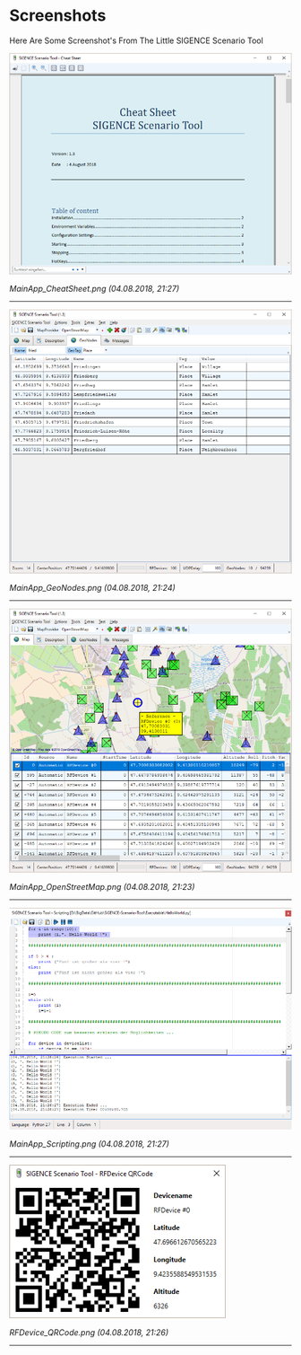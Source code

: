 # Screenshots

Here Are Some Screenshot's From The Little SIGENCE Scenario Tool

![Sorry, But Here Should Be A Screenshot To See](MainApp_CheatSheet.png)

*MainApp_CheatSheet.png (04.08.2018, 21:27)*
<hr/>

![Sorry, But Here Should Be A Screenshot To See](MainApp_GeoNodes.png)

*MainApp_GeoNodes.png (04.08.2018, 21:24)*
<hr/>

![Sorry, But Here Should Be A Screenshot To See](MainApp_OpenStreetMap.png)

*MainApp_OpenStreetMap.png (04.08.2018, 21:23)*
<hr/>

![Sorry, But Here Should Be A Screenshot To See](MainApp_Scripting.png)

*MainApp_Scripting.png (04.08.2018, 21:27)*
<hr/>

![Sorry, But Here Should Be A Screenshot To See](RFDevice_QRCode.png)

*RFDevice_QRCode.png (04.08.2018, 21:26)*
<hr/>
